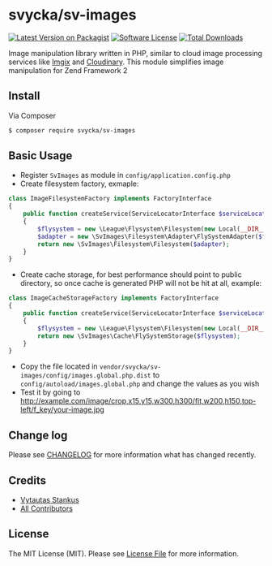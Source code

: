 # svycka/sv-images

[![Latest Version on Packagist][ico-version]][link-packagist]
[![Software License][ico-license]](LICENSE.md)
[![Total Downloads][ico-downloads]][link-downloads]

Image manipulation library written in PHP, similar to cloud image processing services like [Imgix](http://www.imgix.com/) and [Cloudinary](http://cloudinary.com/). This module simplifies image manipulation for Zend Framework 2


## Install

Via Composer

``` bash
$ composer require svycka/sv-images
```

## Basic Usage

- Register `SvImages` as module in `config/application.config.php`
- Create filesystem factory, exmaple:
```php
class ImageFilesystemFactory implements FactoryInterface
{
    public function createService(ServiceLocatorInterface $serviceLocator)
    {
        $flysystem = new \League\Flysystem\Filesystem(new Local(__DIR__.'/path/to/files'));
        $adapter = new \SvImages\Filesystem\Adapter\FlySystemAdapter($flysystem);
        return new \SvImages\Filesystem\Filesystem($adapter);
    }
}
```
- Create cache storage, for best performance should point to public directory, so once cache is generated PHP will not be hit at all, example:
```php
class ImageCacheStorageFactory implements FactoryInterface
{
    public function createService(ServiceLocatorInterface $serviceLocator)
    {
        $flysystem = new \League\Flysystem\Filesystem(new Local(__DIR__.'/path/to/public'));
        return new \SvImages\Cache\FlySystemStorage($flysystem);
    }
}
```
- Copy the file located in `vendor/svycka/sv-images/config/images.global.php.dist` to `config/autoload/images.global.php` and change the values as you wish
- Test it by going to http://example.com/image/crop,x15,y15,w300,h300/fit,w200,h150,top-left/f_key/your-image.jpg

## Change log

Please see [CHANGELOG](CHANGELOG.md) for more information what has changed recently.

## Credits

- [Vytautas Stankus][link-author]
- [All Contributors][link-contributors]

## License

The MIT License (MIT). Please see [License File](LICENSE.md) for more information.

[ico-version]: https://img.shields.io/packagist/v/svycka/sv-images.svg?style=flat-square
[ico-license]: https://img.shields.io/badge/license-MIT-brightgreen.svg?style=flat-square
[ico-downloads]: https://img.shields.io/packagist/dt/svycka/sv-images.svg?style=flat-square

[link-packagist]: https://packagist.org/packages/svycka/sv-images
[link-downloads]: https://packagist.org/packages/svycka/sv-images
[link-author]: https://github.com/svycka
[link-contributors]: ../../contributors